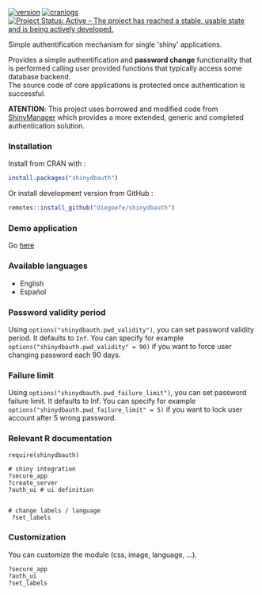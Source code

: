 [![version](https://www.r-pkg.org/badges/version/shinydbauth)](https://CRAN.R-project.org/package=shinydbauth)
[![cranlogs](https://cranlogs.r-pkg.org/badges/shinydbauth)](https://CRAN.R-project.org/package=shinydbauth)
[![Project Status: Active – The project has reached a stable, usable state and is being actively developed.](https://www.repostatus.org/badges/latest/active.svg)](https://www.repostatus.org/#active)
<!-- [![cran checks](https://cranchecks.info/badges/worst/shinydbauth)](https://cranchecks.info/pkgs/shinydbauth) -->

Simple authentification mechanism for single 'shiny' applications.

Provides a simple authentification and **password change** functionality that is performed calling user provided functions that typically access some database backend.<br>
The source code of core applications is protected once authentication is successful.

**ATENTION**: This project uses borrowed and modified code from [ShinyManager](https://github.com/datastorm-open/shinymanager/) which provides a more extended, generic and completed authentication solution.

### Installation

Install from CRAN with :

```r
install.packages("shinydbauth")
```

Or install development version from GitHub :

```r
remotes::install_github("diegoefe/shinydbauth")
```

### Demo application

Go [here](https://github.com/diegoefe/shinydbauth-demo)



### Available languages

- English
- Español

### Password validity period

Using ``options("shinydbauth.pwd_validity")``, you can set password validity period. It defaults to ``Inf``. You can specify for example ``options("shinydbauth.pwd_validity" = 90)`` if you want to force user changing password each 90 days.

### Failure limit

Using ``options("shinydbauth.pwd_failure_limit")``, you can set password failure limit. It defaults to Inf. You can specify for example ``options("shinydbauth.pwd_failure_limit" = 5)`` if you want to lock user account after 5 wrong password.


### Relevant R documentation

````
require(shinydbauth)

# shiny integration
?secure_app
?create_server
?auth_ui # ui definition


# change labels / language
 ?set_labels

````

### Customization

You can customize the module (css, image, language, ...).

````
?secure_app
?auth_ui
?set_labels
````
